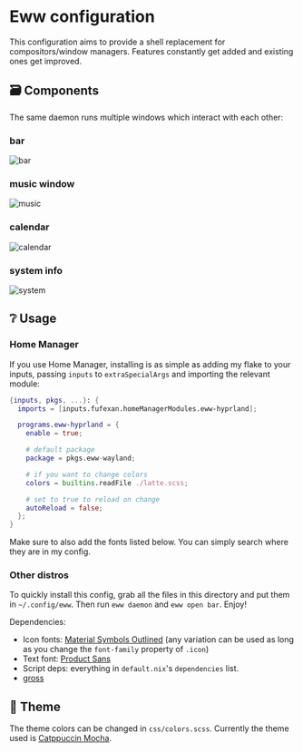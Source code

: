# Eww configuration

This configuration aims to provide a shell replacement for compositors/window
managers. Features constantly get added and existing ones get improved.

## 🗃️  Components

The same daemon runs multiple windows which interact with each other:

### bar

![bar](https://github.com/fufexan/dotfiles/assets/36706276/c3339908-029c-4e56-88c5-e620dc8ce00d)

### music window

![music](https://github.com/fufexan/dotfiles/assets/36706276/4260362b-8c69-417e-94c0-1436dc9febf9)

### calendar

![calendar](https://github.com/fufexan/dotfiles/assets/36706276/ddf2a40d-f758-4072-ac14-2c254cb9393a)

### system info

![system](https://github.com/fufexan/dotfiles/assets/36706276/723fd8fe-538c-41a5-bcbf-218304dc3bdf)

## ❔ Usage

### Home Manager

If you use Home Manager, installing is as simple as adding my flake to your
inputs, passing `inputs` to `extraSpecialArgs` and importing the relevant
module:
```nix
{inputs, pkgs, ...}: {
  imports = [inputs.fufexan.homeManagerModules.eww-hyprland];

  programs.eww-hyprland = {
    enable = true;

    # default package
    package = pkgs.eww-wayland;

    # if you want to change colors
    colors = builtins.readFile ./latte.scss;

    # set to true to reload on change
    autoReload = false; 
  };
}
```

Make sure to also add the fonts listed below. You can simply search where
they are in my config.

### Other distros

To quickly install this config, grab all the files in this directory and put
them in `~/.config/eww`. Then run `eww daemon` and `eww open bar`. Enjoy!

Dependencies:
- Icon fonts: [Material Symbols Outlined](https://github.com/google/material-design-icons/tree/master/variablefont)
(any variation can be used as long as you change the `font-family` property of `.icon`)
- Text font: [Product Sans](https://befonts.com/product-sans-font.html)
- Script deps: everything in `default.nix`'s `dependencies` list.
- [gross](https://github.com/fufexan/gross)

## 🎨 Theme

The theme colors can be changed in `css/colors.scss`. Currently the theme used
is [Catppuccin Mocha](https://github.com/catppuccin/catppuccin).
